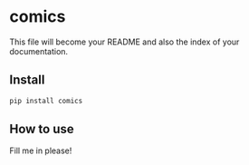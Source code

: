 comics
================

<!-- WARNING: THIS FILE WAS AUTOGENERATED! DO NOT EDIT! -->

This file will become your README and also the index of your
documentation.

## Install

``` sh
pip install comics
```

## How to use

Fill me in please!
